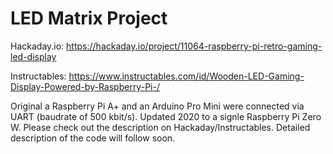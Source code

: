 # LED Matrix Project

Hackaday.io:
https://hackaday.io/project/11064-raspberry-pi-retro-gaming-led-display

Instructables:
https://www.instructables.com/id/Wooden-LED-Gaming-Display-Powered-by-Raspberry-Pi-/

Original a Raspberry Pi A+ and an Arduino Pro Mini were connected via UART (baudrate of 500 kbit/s). Updated 2020 to a signle Raspberry Pi Zero W. Please check out the description on Hackaday/Instructables. Detailed description of the code will follow soon.
